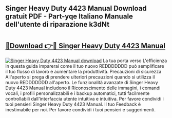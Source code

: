 ## Singer Heavy Duty 4423 Manual Download gratuit PDF - Part-yqe Italiano Manuale dell'utente di riparazione k3dNt

# <h2><a href="http://dfb4n0h.blite.top/?on=Singer+Heavy+Duty+4423+Manual">🔗Download 👉🔴 Singer Heavy Duty 4423 Manual</a></h2>

[![Singer Heavy Duty 4423 Manual download](https://i.imgur.com/lujVjoI.png)](http://dfb4n0h.blite.top/?on=Singer+Heavy+Duty+4423+Manual)
La tua porta verso L'efficienza in questa guida imparerai come il tuo nuovo REDDDDDDD può semplificare il tuo flusso di lavoro e aumentare la produttività. Precauzioni di sicurezza All'aperto si prega di prendere ulteriori precauzioni quando si utilizza il nuovo REDDDDDDD all'aperto. Le funzionalità avanzate di Singer Heavy Duty 4423 Manual includono il Riconoscimento delle immagini, i comandi vocali, i profili personalizzabili e i backup automatici, tutti facilmente controllabili dall'interfaccia utente intuitiva e intuitiva. Per favore condividi i tuoi pensieri Singer Heavy Duty 4423 Manual. Il tuo Feedback è inestimabile per noi. Per favore condividi i tuoi pensieri e suggerimenti.
